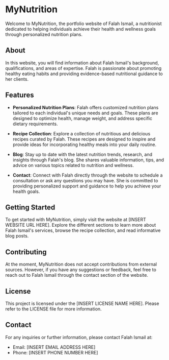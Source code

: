 # MyNutrition

Welcome to MyNutrition, the portfolio website of Falah Ismail, a nutritionist dedicated to helping individuals achieve their health and wellness goals through personalized nutrition plans.

## About

In this website, you will find information about Falah Ismail's background, qualifications, and areas of expertise. Falah is passionate about promoting healthy eating habits and providing evidence-based nutritional guidance to her clients.

## Features

- **Personalized Nutrition Plans**: Falah offers customized nutrition plans tailored to each individual's unique needs and goals. These plans are designed to optimize health, manage weight, and address specific dietary requirements.

- **Recipe Collection**: Explore a collection of nutritious and delicious recipes curated by Falah. These recipes are designed to inspire and provide ideas for incorporating healthy meals into your daily routine.

- **Blog**: Stay up to date with the latest nutrition trends, research, and insights through Falah's blog. She shares valuable information, tips, and advice on various topics related to nutrition and wellness.

- **Contact**: Connect with Falah directly through the website to schedule a consultation or ask any questions you may have. She is committed to providing personalized support and guidance to help you achieve your health goals.

## Getting Started

To get started with MyNutrition, simply visit the website at [INSERT WEBSITE URL HERE]. Explore the different sections to learn more about Falah Ismail's services, browse the recipe collection, and read informative blog posts.

## Contributing

At the moment, MyNutrition does not accept contributions from external sources. However, if you have any suggestions or feedback, feel free to reach out to Falah Ismail through the contact section of the website.

## License

This project is licensed under the [INSERT LICENSE NAME HERE]. Please refer to the LICENSE file for more information.

## Contact

For any inquiries or further information, please contact Falah Ismail at:

- Email: [INSERT EMAIL ADDRESS HERE]
- Phone: [INSERT PHONE NUMBER HERE]
